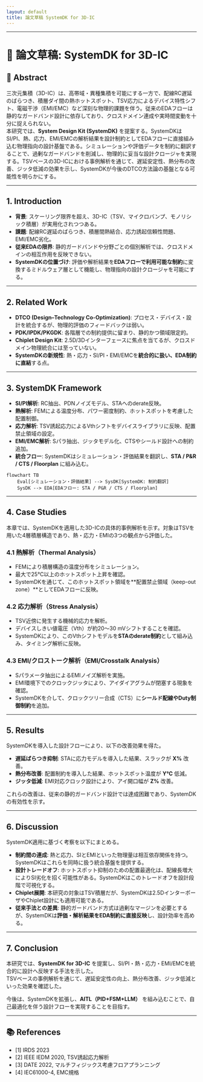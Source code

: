 ```yaml
---
layout: default
title: 論文草稿 SystemDK for 3D-IC
---
```


---

# 📄 論文草稿: SystemDK for 3D-IC  

## 📝 Abstract
三次元集積（3D-IC）は、高帯域・異種集積を可能にする一方で、配線RC遅延のばらつき、積層ダイ間の熱ホットスポット、TSV応力によるデバイス特性シフト、電磁干渉（EMI/EMC）など深刻な物理的課題を伴う。従来のEDAフローは静的なガードバンド設計に依存しており、クロスドメイン連成や実時間変動を十分に捉えられない。  
本研究では、**System Design Kit (SystemDK)** を提案する。SystemDKはSI/PI、熱、応力、EMI/EMCの解析結果を設計制約としてEDAフローに直接組み込む物理指向の設計基盤である。シミュレーションや評価データを制約に翻訳することで、過剰なガードバンドを削減し、物理的に妥当な設計クロージャを実現する。TSVベースの3D-ICにおける事例解析を通じて、遅延安定性、熱分布の改善、ジッタ低減の効果を示し、SystemDKが今後のDTCO方法論の基盤となる可能性を明らかにする。

---

## 1. Introduction
- **背景**: スケーリング限界を超え、3D-IC（TSV、マイクロバンプ、モノリシック積層）が実用化されつつある。  
- **課題**: 配線RC遅延のばらつき、積層間熱結合、応力誘起信頼性問題、EMI/EMC劣化。  
- **従来EDAの限界**: 静的ガードバンドや分野ごとの個別解析では、クロスドメインの相互作用を反映できない。  
- **SystemDKの位置づけ**: 評価や解析結果を**EDAフローで利用可能な制約**に変換するミドルウェア層として機能し、物理指向の設計クロージャを可能にする。

---

## 2. Related Work
- **DTCO (Design–Technology Co-Optimization)**: プロセス・デバイス・設計を統合するが、物理的評価のフィードバックは弱い。  
- **PDK/IPDK/PKGDK**: 各階層での制約提供に留まり、静的かつ領域限定的。  
- **Chiplet Design Kit**: 2.5D/3Dインターフェースに焦点を当てるが、クロスドメイン物理統合には至っていない。  
- **SystemDKの新規性**: 熱・応力・SI/PI・EMI/EMCを**統合的に扱い、EDA制約に直結**する点。

---

## 3. SystemDK Framework
- **SI/PI解析**: RC抽出、PDNノイズモデル、STAへのderate反映。  
- **熱解析**: FEMによる温度分布、パワー密度制約、ホットスポットを考慮した配置制御。  
- **応力解析**: TSV誘起応力によるVthシフトをデバイスライブラリに反映、配置禁止領域の設定。  
- **EMI/EMC解析**: Sパラ抽出、ジッタモデル化、CTSやシールド設計への制約追加。  
- **統合フロー**: SystemDKはシミュレーション・評価結果を翻訳し、**STA / P&R / CTS / Floorplan** に組み込む。

```mermaid
flowchart TB
    Eval[シミュレーション・評価結果] --> SysDK[SystemDK: 制約翻訳]
    SysDK --> EDA[EDAフロー: STA / P&R / CTS / Floorplan]
```

---

## 4. Case Studies

本章では、SystemDKを適用した3D-ICの具体的事例解析を示す。対象はTSVを用いた4層積層構造であり、熱・応力・EMIの3つの観点から評価した。

### 4.1 熱解析（Thermal Analysis）
- FEMにより積層構造の温度分布をシミュレーション。  
- 最大で25℃以上のホットスポット上昇を確認。  
- SystemDKを通じて、このホットスポット領域を**配置禁止領域（keep-out zone）**としてEDAフローに反映。  

### 4.2 応力解析（Stress Analysis）
- TSV近傍に発生する機械的応力を解析。  
- デバイスしきい値電圧（Vth）が約20〜30 mVシフトすることを確認。  
- SystemDKにより、このVthシフトモデルを**STAのderate制約**として組み込み、タイミング解析に反映。  

### 4.3 EMI/クロストーク解析（EMI/Crosstalk Analysis）
- Sパラメータ抽出によるEMIノイズ解析を実施。  
- EMI環境下でのクロックジッタにより、アイダイアグラムが閉塞する現象を確認。  
- SystemDKを介して、クロックツリー合成（CTS）に**シールド配線やDuty制御制約**を追加。  

---

## 5. Results

SystemDKを導入した設計フローにより、以下の改善効果を得た。

- **遅延ばらつき抑制**: STAに応力モデルを導入した結果、スラックが **X%** 改善。  
- **熱分布改善**: 配置制約を導入した結果、ホットスポット温度が **Y℃** 低減。  
- **ジッタ低減**: EMI対応クロック設計により、アイ開口幅が **Z%** 改善。  

これらの改善は、従来の静的ガードバンド設計では達成困難であり、SystemDKの有効性を示す。

---

## 6. Discussion

SystemDK適用に基づく考察を以下にまとめる。

- **制約間の連成**: 熱と応力、SIとEMIといった物理量は相互依存関係を持つ。SystemDKはこれらを同時に扱う統合基盤を提供する。  
- **設計トレードオフ**: ホットスポット抑制のための配置最適化は、配線長増大によりSI劣化を招く可能性がある。SystemDKはこのトレードオフを設計段階で可視化する。  
- **Chiplet展開**: 本研究の対象はTSV積層だが、SystemDKは2.5DインターポーザやChiplet設計にも適用可能である。  
- **従来手法との差異**: 静的ガードバンド方式は過剰なマージンを必要とするが、SystemDKは**評価・解析結果をEDA制約に直接反映**し、設計効率を高める。  

---

## 7. Conclusion

本研究では、**SystemDK for 3D-IC** を提案し、SI/PI・熱・応力・EMI/EMCを統合的に設計へ反映する手法を示した。  
TSVベースの事例解析を通じて、遅延安定性の向上、熱分布改善、ジッタ低減といった効果を確認した。  

今後は、SystemDKを拡張し、**AITL（PID+FSM+LLM）** を組み込むことで、自己最適化を伴う設計フローを実現することを目指す。  

---

## 📚 References
- [1] IRDS 2023  
- [2] IEEE IEDM 2020, TSV誘起応力解析  
- [3] DATE 2022, マルチフィジックス考慮フロアプランニング  
- [4] IEC61000-4, EMC規格

